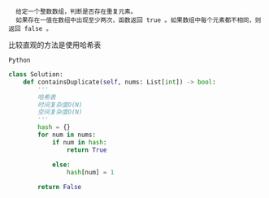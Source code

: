       给定一个整数数组，判断是否存在重复元素。
      如果存在一值在数组中出现至少两次，函数返回 true 。如果数组中每个元素都不相同，则返回 false 。
      
      
比较直观的方法是使用哈希表

`Python`

```python
class Solution:
    def containsDuplicate(self, nums: List[int]) -> bool:
        '''
        哈希表
        时间复杂度O(N)
        空间复杂度O(N)
        '''
        hash = {}
        for num in nums:
            if num in hash:
                return True 

            else:
                hash[num] = 1 
            
        return False 

```
